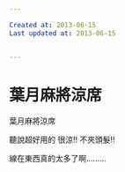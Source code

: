 ```yaml
---

Created at: 2013-06-15
Last updated at: 2013-06-15


---
```


# 葉月麻將涼席


葉月麻將涼席

聽說超好用的
很涼!!
不夾頭髮!!

線在東西真的太多了啊.........

